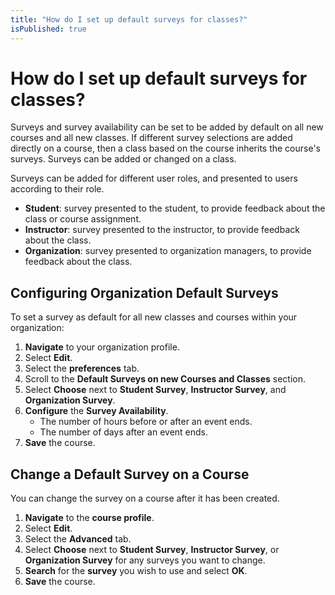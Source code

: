 ```yaml
---
title: "How do I set up default surveys for classes?"
isPublished: true
---
```


# How do I set up default surveys for classes? 

Surveys and survey availability can be set to be added by default on all new courses and all new classes. If different survey selections are added directly on a course, then a class based on the course inherits the course's surveys. Surveys can be added or changed on a class.

Surveys can be added for different user roles, and presented to users according to their role. 

- **Student**: survey presented to the student, to provide feedback about the class or course assignment.
- **Instructor**: survey presented to the instructor, to provide feedback about the class. 
- **Organization**: survey presented to organization managers, to provide feedback about the class. 

## Configuring Organization Default Surveys

To set a survey as default for all new classes and courses within your organization: 

1. **Navigate** to your organization profile. 
1. Select **Edit**. 
1. Select the **preferences** tab. 
1. Scroll to the **Default Surveys on new Courses and Classes** section. 
1. Select **Choose** next to **Student Survey**, **Instructor Survey**, and **Organization Survey**. 
1. **Configure** the **Survey Availability**. 
    - The number of hours before or after an event ends.
    - The number of days after an event ends. 
1. **Save** the course. 

## Change a Default Survey on a Course

You can change the survey on a course after it has been created. 

1. **Navigate** to the **course profile**. 
1. Select **Edit**. 
1. Select the **Advanced** tab. 
1. Select **Choose** next to **Student Survey**, **Instructor Survey**, or **Organization Survey** for any surveys you want to change. 
1. **Search** for the **survey** you wish to use and select **OK**. 
1. **Save** the course. 



